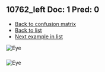 ## 10762_left Doc: 1 Pred: 0
- [Back to confusion matrix](https://github.com/juliandewit/kaggle_retinopathy/blob/master/matrix.md)
- [Back to list](https://github.com/juliandewit/kaggle_retinopathy/blob/master/lists/10/list.md)
- [Next example in list](https://github.com/juliandewit/kaggle_retinopathy/blob/master/lists/10/10/10808_left.md)

![Eye](https://retinopaty.blob.core.windows.net/size1024/10762_left_1.jpeg)

### 

![Eye]()
